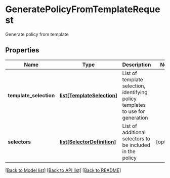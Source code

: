 # GeneratePolicyFromTemplateRequest

Generate policy from template

## Properties
Name | Type | Description | Notes
------------ | ------------- | ------------- | -------------
**template_selection** | [**list[TemplateSelection]**](TemplateSelection.md) | List of template selection, identifying policy templates to use for generation | 
**selectors** | [**list[SelectorDefinition]**](SelectorDefinition.md) | List of additional selectors to be included in the policy | [optional] 

[[Back to Model list]](../README.md#documentation-for-models) [[Back to API list]](../README.md#documentation-for-api-endpoints) [[Back to README]](../README.md)


